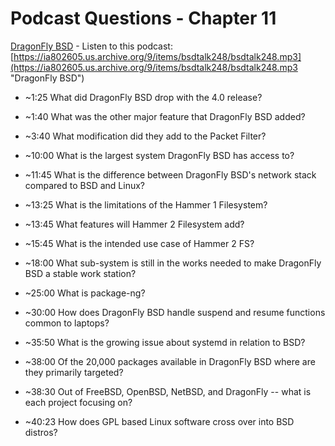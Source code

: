 # Podcast Questions - Chapter 11

[DragonFly BSD](https://dragonflybsd.org "Dragon Fly BSD") - Listen to this podcast: [https://ia802605.us.archive.org/9/items/bsdtalk248/bsdtalk248.mp3](https://ia802605.us.archive.org/9/items/bsdtalk248/bsdtalk248.mp3 "DragonFly BSD")

* ~1:25 What did DragonFly BSD drop with the 4.0 release?



* ~1:40 What was the other major feature that DragonFly BSD added?



* ~3:40 What modification did they add to the Packet Filter?



* ~10:00 What is the largest system DragonFly BSD has access to?



* ~11:45 What is the difference between DragonFly BSD's network stack compared to BSD and Linux?



* ~13:25 What is the limitations of the Hammer 1 Filesystem?



* ~13:45 What features will Hammer 2 Filesystem add?



* ~15:45 What is the intended use case of Hammer 2 FS?



* ~18:00 What sub-system is still in the works needed to make DragonFly BSD a stable work station?



* ~25:00 What is package-ng?



* ~30:00 How does DragonFly BSD handle suspend and resume functions common to laptops?



* ~35:50 What is the growing issue about systemd in relation to BSD?



* ~38:00 Of the 20,000 packages available in DragonFly BSD where are they primarily targeted?



* ~38:30 Out of FreeBSD, OpenBSD, NetBSD, and DragonFly -- what is each project focusing on?



* ~40:23 How does GPL based Linux software cross over into BSD distros?

